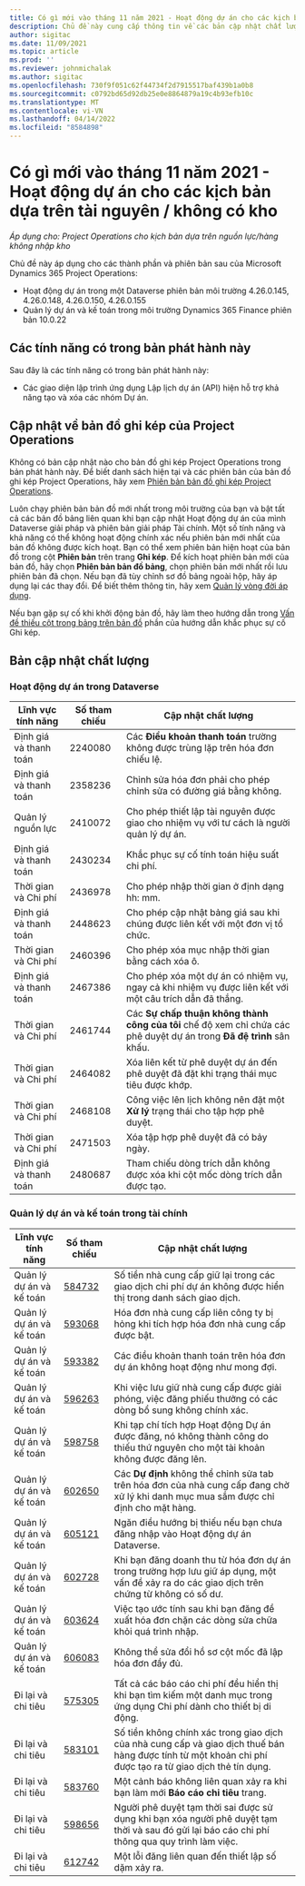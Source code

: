```yaml
---
title: Có gì mới vào tháng 11 năm 2021 - Hoạt động dự án cho các kịch bản dựa trên tài nguyên / không có kho
description: Chủ đề này cung cấp thông tin về các bản cập nhật chất lượng có sẵn trong bản phát hành tháng 11 năm 2021 của Hoạt động dự án cho các kịch bản dựa trên tài nguyên / không có kho.
author: sigitac
ms.date: 11/09/2021
ms.topic: article
ms.prod: ''
ms.reviewer: johnmichalak
ms.author: sigitac
ms.openlocfilehash: 730f9f051c62f44734f2d7915517baf439b1a0b8
ms.sourcegitcommit: c0792bd65d92db25e0e8864879a19c4b93efb10c
ms.translationtype: MT
ms.contentlocale: vi-VN
ms.lasthandoff: 04/14/2022
ms.locfileid: "8584898"
---
```

# <a name="whats-new-november-2021---project-operations-for-resourcenon-stocked-based-scenarios"></a>Có gì mới vào tháng 11 năm 2021 - Hoạt động dự án cho các kịch bản dựa trên tài nguyên / không có kho

*Áp dụng cho: Project Operations cho kịch bản dựa trên nguồn lực/hàng không nhập kho*

Chủ đề này áp dụng cho các thành phần và phiên bản sau của Microsoft Dynamics 365 Project Operations:

- Hoạt động dự án trong một Dataverse phiên bản môi trường 4.26.0.145, 4.26.0.148, 4.26.0.150, 4.26.0.155
- Quản lý dự án và kế toán trong môi trường Dynamics 365 Finance phiên bản 10.0.22

## <a name="features-included-in-this-release"></a>Các tính năng có trong bản phát hành này

Sau đây là các tính năng có trong bản phát hành này:

- Các giao diện lập trình ứng dụng Lập lịch dự án (API) hiện hỗ trợ khả năng tạo và xóa các nhóm Dự án.

## <a name="project-operations-dual-write-maps-updates"></a>Cập nhật về bản đồ ghi kép của Project Operations

Không có bản cập nhật nào cho bản đồ ghi kép Project Operations trong bản phát hành này. Để biết danh sách hiện tại và các phiên bản của bản đồ ghi kép Project Operations, hãy xem [Phiên bản bản đồ ghi kép Project Operations](/dynamics365/project-operations/environment/resource-dual-write-maps).

Luôn chạy phiên bản bản đồ mới nhất trong môi trường của bạn và bật tất cả các bản đồ bảng liên quan khi bạn cập nhật Hoạt động dự án của mình Dataverse giải pháp và phiên bản giải pháp Tài chính. Một số tính năng và khả năng có thể không hoạt động chính xác nếu phiên bản mới nhất của bản đồ không được kích hoạt. Bạn có thể xem phiên bản hiện hoạt của bản đồ trong cột **Phiên bản** trên trang **Ghi kép**. Để kích hoạt phiên bản mới của bản đồ, hãy chọn **Phiên bản bản đồ bảng**, chọn phiên bản mới nhất rồi lưu phiên bản đã chọn. Nếu bạn đã tùy chỉnh sơ đồ bảng ngoài hộp, hãy áp dụng lại các thay đổi. Để biết thêm thông tin, hãy xem [Quản lý vòng đời áp dụng](/dynamics365/fin-ops-core/dev-itpro/data-entities/dual-write/app-lifecycle-management).

Nếu bạn gặp sự cố khi khởi động bản đồ, hãy làm theo hướng dẫn trong [Vấn đề thiếu cột trong bảng trên bản đồ](/dynamics365/fin-ops-core/dev-itpro/data-entities/dual-write/dual-write-troubleshooting-finops-upgrades#missing-table-columns-issue-on-maps) phần của hướng dẫn khắc phục sự cố Ghi kép.

## <a name="quality-updates"></a>Bản cập nhật chất lượng

### <a name="project-operations-in-dataverse"></a>Hoạt động dự án trong Dataverse

| Lĩnh vực tính năng | Số tham chiếu | Cập nhật chất lượng |
| --- | --- | --- |
| Định giá và thanh toán | 2240080 | Các **Điều khoản thanh toán** trường không được trùng lặp trên hóa đơn chiếu lệ. |
| Định giá và thanh toán | 2358236 | Chỉnh sửa hóa đơn phải cho phép chỉnh sửa có đường giá bằng không. |
| Quản lý nguồn lực | 2410072 | Cho phép thiết lập tài nguyên được giao cho nhiệm vụ với tư cách là người quản lý dự án. |
| Định giá và thanh toán | 2430234 | Khắc phục sự cố tính toán hiệu suất chi phí. |
| Thời gian và Chi phí | 2436978 | Cho phép nhập thời gian ở định dạng hh: mm. |
| Định giá và thanh toán | 2448623 | Cho phép cập nhật bảng giá sau khi chúng được liên kết với một đơn vị tổ chức. |
| Thời gian và Chi phí | 2460396 | Cho phép xóa mục nhập thời gian bằng cách xóa ô. |
| Định giá và thanh toán | 2467386 | Cho phép xóa một dự án có nhiệm vụ, ngay cả khi nhiệm vụ được liên kết với một câu trích dẫn đã thắng. |
| Thời gian và Chi phí | 2461744 | Các **Sự chấp thuận không thành công của tôi** chế độ xem chỉ chứa các phê duyệt dự án trong **Đã đệ trình** sân khấu. |
| Thời gian và Chi phí | 2464082 | Xóa liên kết từ phê duyệt dự án đến phê duyệt đã đặt khi trạng thái mục tiêu được khớp. |
| Thời gian và Chi phí | 2468108 | Công việc lên lịch không nên đặt một **Xử lý** trạng thái cho tập hợp phê duyệt. |
| Thời gian và Chi phí | 2471503 | Xóa tập hợp phê duyệt đã có bảy ngày. |
| Định giá và thanh toán | 2480687 | Tham chiếu dòng trích dẫn không được xóa khi cột mốc dòng trích dẫn được tạo. |

### <a name="project-management-and-accounting-in-finance"></a>Quản lý dự án và kế toán trong tài chính

| Lĩnh vực tính năng | Số tham chiếu | Cập nhật chất lượng |
| --- | --- | --- |
| Quản lý dự án và kế toán | [584732](https://fix.lcs.dynamics.com/Issue/Details/?bugId=584732) | Số tiền nhà cung cấp giữ lại trong các giao dịch chi phí dự án không được hiển thị trong danh sách giao dịch. |
| Quản lý dự án và kế toán | [593068](https://fix.lcs.dynamics.com/Issue/Details/?bugId=593068) | Hóa đơn nhà cung cấp liên công ty bị hỏng khi tích hợp hóa đơn nhà cung cấp được bật. |
| Quản lý dự án và kế toán | [593382](https://fix.lcs.dynamics.com/Issue/Details/?bugId=593382) | Các điều khoản thanh toán trên hóa đơn dự án không hoạt động như mong đợi. |
| Quản lý dự án và kế toán | [596263](https://fix.lcs.dynamics.com/Issue/Details/?bugId=596263) | Khi việc lưu giữ nhà cung cấp được giải phóng, việc đăng phiếu thưởng có các dòng bổ sung không chính xác. |
| Quản lý dự án và kế toán | [598758](https://fix.lcs.dynamics.com/Issue/Details/?bugId=598758) | Khi tạp chí tích hợp Hoạt động Dự án được đăng, nó không thành công do thiếu thứ nguyên cho một tài khoản không được đăng lên. |
| Quản lý dự án và kế toán | [602650](https://fix.lcs.dynamics.com/Issue/Details/?bugId=602650) | Các **Dự định** không thể chỉnh sửa tab trên hóa đơn của nhà cung cấp đang chờ xử lý khi danh mục mua sắm được chỉ định cho mặt hàng. |
| Quản lý dự án và kế toán | [605121](https://fix.lcs.dynamics.com/Issue/Details/?bugId=605121) | Ngăn điều hướng bị thiếu nếu bạn chưa đăng nhập vào Hoạt động dự án Dataverse. |
| Quản lý dự án và kế toán | [602728](https://fix.lcs.dynamics.com/Issue/Details/?bugId=602728) | Khi bạn đăng doanh thu từ hóa đơn dự án trong trường hợp lưu giữ áp dụng, một vấn đề xảy ra do các giao dịch trên chứng từ không có số dư. |
| Quản lý dự án và kế toán | [603624](https://fix.lcs.dynamics.com/Issue/Details/?bugId=603624) | Việc tạo ước tính sau khi bạn đăng đề xuất hóa đơn chặn các dòng sửa chữa khỏi quá trình nhập. |
| Quản lý dự án và kế toán | [606083](https://fix.lcs.dynamics.com/Issue/Details/?bugId=606083) | Không thể sửa đổi hồ sơ cột mốc đã lập hóa đơn đầy đủ. |
| Đi lại và chi tiêu | [575305](https://fix.lcs.dynamics.com/Issue/Details/?bugId=575305) | Tất cả các báo cáo chi phí đều hiển thị khi bạn tìm kiếm một danh mục trong ứng dụng Chi phí dành cho thiết bị di động. |
| Đi lại và chi tiêu | [583101](https://fix.lcs.dynamics.com/Issue/Details/?bugId=583101) | Số tiền không chính xác trong giao dịch của nhà cung cấp và giao dịch thuế bán hàng được tính từ một khoản chi phí được tạo ra từ giao dịch thẻ tín dụng. |
| Đi lại và chi tiêu | [583760](https://fix.lcs.dynamics.com/Issue/Details/?bugId=583760) | Một cảnh báo không liên quan xảy ra khi bạn làm mới **Báo cáo chi tiêu** trang. |
| Đi lại và chi tiêu | [598656](https://fix.lcs.dynamics.com/Issue/Details/?bugId=598656) | Người phê duyệt tạm thời sai được sử dụng khi bạn xóa người phê duyệt tạm thời và sau đó gửi lại báo cáo chi phí thông qua quy trình làm việc. |
| Đi lại và chi tiêu | [612742](https://fix.lcs.dynamics.com/Issue/Details/?bugId=612742) | Một lỗi đăng liên quan đến thiết lập số dặm xảy ra. |
